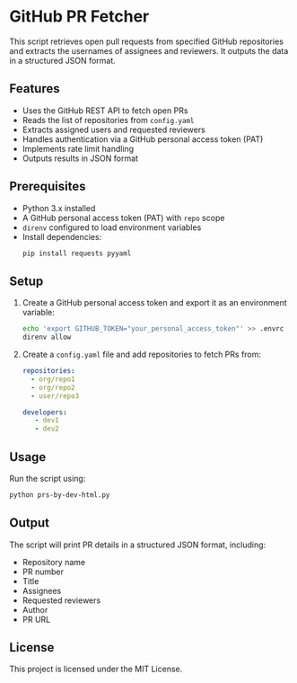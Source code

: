 # GitHub PR Fetcher

This script retrieves open pull requests from specified GitHub repositories and extracts the usernames of assignees and reviewers. It outputs the data in a structured JSON format.

## Features
- Uses the GitHub REST API to fetch open PRs
- Reads the list of repositories from `config.yaml`
- Extracts assigned users and requested reviewers
- Handles authentication via a GitHub personal access token (PAT)
- Implements rate limit handling
- Outputs results in JSON format

## Prerequisites
- Python 3.x installed
- A GitHub personal access token (PAT) with `repo` scope
- `direnv` configured to load environment variables
- Install dependencies:
  ```sh
  pip install requests pyyaml
  ```

## Setup
1. Create a GitHub personal access token and export it as an environment variable:
   ```sh
   echo 'export GITHUB_TOKEN="your_personal_access_token"' >> .envrc
   direnv allow
   ```
2. Create a `config.yaml` file and add repositories to fetch PRs from:
   ```yaml
   repositories:
     - org/repo1
     - org/repo2
     - user/repo3

   developers:
      - dev1
      - dev2
   ```

## Usage
Run the script using:
```sh
python prs-by-dev-html.py
```

## Output
The script will print PR details in a structured JSON format, including:
- Repository name
- PR number
- Title
- Assignees
- Requested reviewers
- Author
- PR URL

## License
This project is licensed under the MIT License.